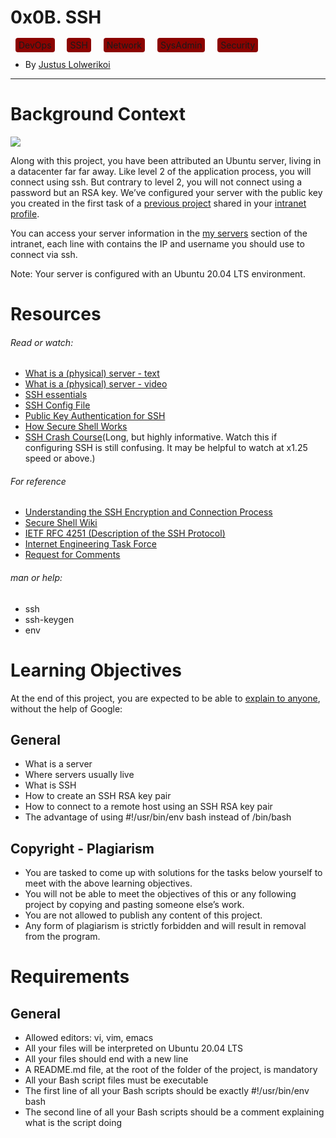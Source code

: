 # 0x0B. SSH
<span class="custom-background">DevOps</span>
<span class="custom-background">SSH</span>
<span class="custom-background">Network</span>
<span class="custom-background">SysAdmin</span>
<span class="custom-background">Security</span>



- By [Justus Lolwerikoi](https://github.com/devbojack)

-------------

# Background Context
![](https://s3.amazonaws.com/intranet-projects-files/holbertonschool-sysadmin_devops/244/zPVRKhPsUP5lK.gif)

Along with this project, you have been attributed an Ubuntu server, living in a datacenter far far away. Like level 2 of the application process, you will connect using ssh. But contrary to level 2, you will not connect using a password but an RSA key. We’ve configured your server with the public key you created in the first task of a [previous project]() shared in your [intranet profile]().

You can access your server information in the [my servers]() section of the intranet, each line with contains the IP and username you should use to connect via ssh.

Note: Your server is configured with an Ubuntu 20.04 LTS environment.

# Resources
###### Read or watch:

* [What is a (physical) server - text](https://intranet.alxswe.com/rltoken/dkgW9lKiBRiUZHfq0MDJuw)
* [What is a (physical) server - video](https://intranet.alxswe.com/rltoken/AxFcTdcXUCsrVp01X_EbFA)
* [SSH essentials](https://intranet.alxswe.com/rltoken/ux0eM1QU9reNyG45b0erAQ)
* [SSH Config File](https://intranet.alxswe.com/rltoken/Rc9FpSy4ZaQWPlcWLinbNw)
* [Public Key Authentication for SSH](https://intranet.alxswe.com/rltoken/tOcxk5mtkedBM0WxyDZxTw)
* [How Secure Shell Works](https://intranet.alxswe.com/rltoken/j0atjRrVfZ6F810qmPfAzA)
* [SSH Crash Course](https://intranet.alxswe.com/rltoken/FKqd8CjxExmpWGu6xGavKw)(Long, but highly informative. Watch this if configuring SSH is still confusing. It may be helpful to watch at x1.25 speed or above.)

###### For reference
* [Understanding the SSH Encryption and Connection Process](https://intranet.alxswe.com/rltoken/JB-Vi4dR3q6nF4MBhsn8kQ)
* [Secure Shell Wiki](https://intranet.alxswe.com/rltoken/SpiYWE79Yfr_vWDg42dzCw)
* [IETF RFC 4251 (Description of the SSH Protocol)](https://intranet.alxswe.com/rltoken/f2O0OQq9tch2MYeNAzkg5w)
* [Internet Engineering Task Force](https://intranet.alxswe.com/rltoken/gd1W1UvB0KeJVWwM8BLvhA)
* [Request for Comments](https://intranet.alxswe.com/rltoken/jb-IrnQnUh-PsEDlbAU0Kw)


###### man or help:
* ssh
* ssh-keygen
* env

# Learning Objectives
At the end of this project, you are expected to be able to [explain to anyone](https://intranet.alxswe.com/rltoken/0Wgw_i87NIVCfUcRzdZgkg), without the help of Google:

## General
* What is a server
* Where servers usually live
* What is SSH
* How to create an SSH RSA key pair
* How to connect to a remote host using an SSH RSA key pair
* The advantage of using #!/usr/bin/env bash instead of /bin/bash


##  Copyright - Plagiarism
* You are tasked to come up with solutions for the tasks below yourself to meet with the above learning objectives.
* You will not be able to meet the objectives of this or any following project by copying and pasting someone else’s work.
*  You are not allowed to publish any content of this project.
* Any form of plagiarism is strictly forbidden and will result in removal from the program.


# Requirements
## General
* Allowed editors: vi, vim, emacs
* All your files will be interpreted on Ubuntu 20.04 LTS
* All your files should end with a new line
* A README.md file, at the root of the folder of the project, is mandatory
*  All your Bash script files must be executable
* The first line of all your Bash scripts should be exactly #!/usr/bin/env bash
* The second line of all your Bash scripts should be a comment explaining what is the script doing


<style>
.custom-background {
    background-color: #8B0300;
    padding-left: 5px;
    padding-right: 5px;
    padding-top: 3px;
    padding-bottom: 3px;
    border-radius: 4px;
    margin: 8px;
}
</style>
